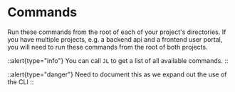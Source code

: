 # Commands

Run these commands from the root of each of your project's directories. If you have multiple projects, e.g. a backend api and a frontend user portal, you will need to run these commands from the root of both projects.

::alert{type="info"}
You can call `JL` to get a list of all available commands.
::

::alert{type="danger"}
Need to document this as we expand out the use of the CLI
::
